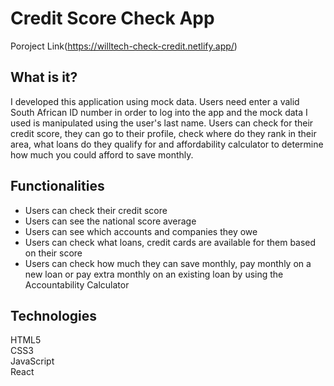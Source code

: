 # Credit Score Check App

Poroject Link(https://willtech-check-credit.netlify.app/)

## What is it?
I developed this application using mock data. Users need enter a valid South African ID number in order to log into the app and the mock data I used is manipulated using the user's last name. Users can check for their credit score, they can go to their profile, check where do they rank in their area, what loans do they qualify for and affordability calculator to determine how much you could afford to save monthly.

## Functionalities
* Users can check their credit score
* Users can see the national score average
* Users can see which accounts and companies they owe
* Users can check what loans, credit cards are available for them based on their score
* Users can check how much they can save monthly, pay monthly on a new loan or pay extra monthly on an existing loan by using the Accountability Calculator


## Technologies
HTML5 <br />
CSS3<br />
JavaScript<br />
React
